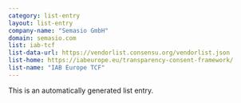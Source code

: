 ```yaml
---
category: list-entry
layout: list-entry
company-name: "Semasio GmbH"
domain: semasio.com
list: iab-tcf
list-data-url: https://vendorlist.consensu.org/vendorlist.json
list-home: https://iabeurope.eu/transparency-consent-framework/
list-name: "IAB Europe TCF"
---
```


This is an automatically generated list entry.
